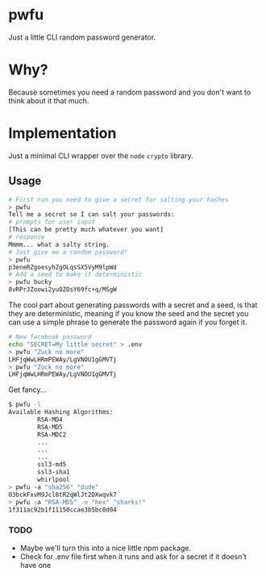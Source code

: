 # pwfu

Just a little CLI random password generator.

# Why?

Because sometimes you need a random password and you don't want to think about it that much.

# Implementation

Just a minimal CLI wrapper over the `node` `crypto` library.

## Usage

```bash
# First run you need to give a secret for salting your hashes
> pwfu
Tell me a secret so I can salt your passwords:
# prompts for user input
[This can be pretty much whatever you want]
# response
Mmmm... what a salty string.
# Just give me a random password!
> pwfu
p3eneRZgoesyhZgOLqsSX5VyM9lpWd
# Add a seed to make it deterministic
> pwfu bucky
8vRPrJZoowi2yuOZOsY69fc+q/MSgW
```

The cool part about generating passwords with a secret and a seed, is that they are deterministic, meaning if you know the seed and the secret you can use a simple phrase to generate the password again if you forget it.

```bash
# New facebook password
echo "SECRET=My little secret" > .env
> pwfu "Zuck no more"
LHFjqWwLHRmPEWAy/LgVNOU1gGMVTj
> pwfu "Zuck no more"
LHFjqWwLHRmPEWAy/LgVNOU1gGMVTj
```

Get fancy...
```bash
$ pwfu -l
Available Hashing Algorithms:
        RSA-MD4
        RSA-MD5
        RSA-MDC2
        ...
        ...
        ...
        ssl3-md5
        ssl3-sha1
        whirlpool
> pwfu -a "sha256" "dude"
O3bckFxvM9Jcl8tR2qWlJt2DXwqvk7
> pwfu -a "RSA-MD5" -e "hex" "sharks!"
1f311ac92b1f11150ccae3b5bc0d04
```

### TODO

- Maybe we'll turn this into a nice little npm package.
- Check for .env file first when it runs and ask for a secret if it doesn't have one